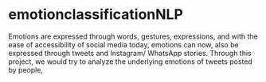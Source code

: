 # emotionclassificationNLP
Emotions are expressed through words, gestures, expressions, and with the ease of accessibility of social media today, emotions can now, also be expressed through tweets and Instagram/ WhatsApp stories.  Through this project, we would try to analyze the underlying emotions of tweets posted by people,
